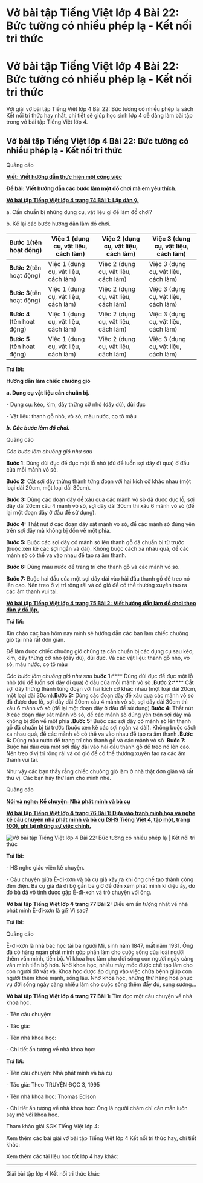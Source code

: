 # Vở bài tập Tiếng Việt lớp 4 Bài 22: Bức tường có nhiều phép lạ - Kết nối tri thức

# Vở bài tập Tiếng Việt lớp 4 Bài 22: Bức tường có nhiều phép lạ - Kết nối tri thức

Với giải vở bài tập Tiếng Việt lớp 4 Bài 22: Bức tường có nhiều phép lạ sách Kết nối tri thức hay nhất, chi tiết sẽ giúp học sinh lớp 4 dễ dàng làm bài tập trong vở bài tập Tiếng Việt lớp 4.

## Vở bài tập Tiếng Việt lớp 4 Bài 22: Bức tường có nhiều phép lạ - Kết nối tri thức

Quảng cáo

[**Viết: Viết hướng dẫn thực hiện một công việc**](https://vietjack.com/vbt-tieng-viet-4-kn/viet-huong-dan-thuc-hien-mot-cong-viec.jsp)

**Đề bài: Viết hướng dẫn các bước làm một đồ chơi mà em yêu thích.**

[**Vở bài tập Tiếng Việt lớp 4 trang 74 Bài 1:** **Lập dàn ý.**](https://vietjack.com/vbt-tieng-viet-4-kn/viet-huong-dan-cac-buoc-lam-mot-do-choi-vm.jsp)

a. Cần chuẩn bị những dụng cụ, vật liệu gì để làm đồ chơi?

b. Kể lại các bước hướng dẫn làm đồ chơi.

**Bước 1**(tên hoạt động) |  Việc 1 (dụng cụ, vật liệu, cách làm) |  Việc 2 (dụng cụ, vật liệu, cách làm) |  Việc 3 (dụng cụ, vật liệu, cách làm)  
---|---|---|---  
**Bước 2**(tên hoạt động) |  Việc 1 (dụng cụ, vật liệu, cách làm) |  Việc 2 (dụng cụ, vật liệu, cách làm) |  Việc 3 (dụng cụ, vật liệu, cách làm)  
**Bước 3**(tên hoạt động) |  Việc 1 (dụng cụ, vật liệu, cách làm) |  Việc 2 (dụng cụ, vật liệu, cách làm) |  Việc 3 (dụng cụ, vật liệu, cách làm)  
**Bước 4** (tên hoạt động) |  Việc 1 (dụng cụ, vật liệu, cách làm) |  Việc 2 (dụng cụ, vật liệu, cách làm) |  Việc 3 (dụng cụ, vật liệu, cách làm)  
**Bước 5** (tên hoạt động) |  Việc 1 (dụng cụ, vật liệu, cách làm) |  Việc 2 (dụng cụ, vật liệu, cách làm) |  Việc 3 (dụng cụ, vật liệu, cách làm)  
  
**Trả lời:**

**Hướng dẫn làm chiếc chuông gió**

**a. Dụng cụ vật liệu cần chuẩn bị.**

\- Dụng cụ: kéo, kìm, dây thừng cỡ nhỏ (dây dù), dùi đục

\- Vật liệu: thanh gỗ nhỏ, vỏ sò, màu nước, cọ tô màu

_**b. Các bước làm đồ chơi.**_

Quảng cáo

_Các bước làm chuông gió như sau_

**Bước 1:** Dùng dùi đục để đục một lỗ nhỏ (đủ để luồn sợi dây đi qua) ở đầu của mỗi mảnh vỏ sò.

**Bước 2:** Cắt sợi dây thừng thành từng đoạn với hai kích cỡ khác nhau (một loại dài 20cm, một loại dài 30cm).

**Bước 3:** Dùng các đoạn dây để xâu qua các mảnh vỏ sò đã được đục lỗ, sợi dây dài 20cm xâu 4 mảnh vỏ sò, sợi dây dài 30cm thì xâu 6 mảnh vỏ sò (để lại một đoạn dây ở đầu để sử dụng).

**Bước 4:** Thắt nút ở các đoạn dây sát mảnh vò sò, để các mảnh sò đúng yên trên sợi dây mà không bị dồn về một phía.

**Bước 5:** Buộc các sợi dây có mảnh sò lên thanh gỗ đã chuẩn bị từ trước (buộc xen kẽ các sợi ngắn và dài). Không buộc cách xa nhau quá, để các mảnh sò có thể va vào nhau để tạo ra âm thanh.

**Bước 6:** Dùng màu nước để trang trí cho thanh gỗ và các mảnh vỏ sò.

**Bước 7:** Buộc hai đầu của một sợi dây dài vào hài đầu thanh gỗ để treo nó lên cao. Nên treo ở vị trí rộng rãi và có gió để có thể thương xuyên tạo ra các âm thanh vui tai.

[**Vở bài tập Tiếng Việt lớp 4 trang 75 Bài 2:** **Viết hướng dẫn làm đồ chơi theo dàn ý đã lập.**](https://vietjack.com/vbt-tieng-viet-4-kn/viet-huong-dan-lam-do-choi-theo-dan-y-vm.jsp)

**Trả lời:**

Xin chào các bạn hôm nay mình sẽ hướng dẫn các bạn làm chiếc chuông gió tại nhà rất đơn giản. 

Để làm được chiếc chuông gió chúng ta cần chuẩn bị các dụng cụ sau kéo, kìm, dây thừng cỡ nhỏ (dây dù), dùi đục. Và các vật liệu: thanh gỗ nhỏ, vỏ sò, màu nước, cọ tô màu

_Các bước làm chuông gió như sau bư_**ớc 1:****** Dùng dùi đục để đục một lỗ nhỏ (đủ để luồn sợi dây đi qua) ở đầu của mỗi mảnh vỏ sò _._**Bước 2:****** Cắt sợi dây thừng thành từng đoạn với hai kích cỡ khác nhau (một loại dài 20cm, một loại dài 30cm)_._**Bước 3:** Dùng các đoạn dây để xâu qua các mảnh vỏ sò đã được đục lỗ, sợi dây dài 20cm xâu 4 mảnh vỏ sò, sợi dây dài 30cm thì xâu 6 mảnh vỏ sò (để lại một đoạn dây ở đầu để sử dụng)_._**Bước 4:** Thắt nút ở các đoạn dây sát mảnh vò sò, để các mảnh sò đúng yên trên sợi dây mà không bị dồn về một phía _._**Bước 5:** Buộc các sợi dây có mảnh sò lên thanh gỗ đã chuẩn bị từ trước (buộc xen kẽ các sợi ngắn và dài). Không buộc cách xa nhau quá, để các mảnh sò có thể va vào nhau để tạo ra âm thanh _._**Bước 6:** Dùng màu nước để trang trí cho thanh gỗ và các mảnh vỏ sò _._**Bước 7:** Buộc hai đầu của một sợi dây dài vào hài đầu thanh gỗ để treo nó lên cao. Nên treo ở vị trí rộng rãi và có gió để có thể thương xuyên tạo ra các âm thanh vui tai.

Như vậy các bạn thấy rằng chiếc chuông gió làm ở nhà thật đơn giản và rất thú vị. Các bạn hãy thử làm cho mình nhé.

Quảng cáo

[**Nói và nghe: Kể chuyện: Nhà phát minh và bà cụ**](https://vietjack.com/vbt-tieng-viet-4-kn/noi-va-nghe-ke-chuyen-nha-phat-minh-va-ba-cu.jsp)

[**Vở bài tập Tiếng Việt lớp 4 trang 76 Bài 1:** **Dựa vào tranh minh họa và nghe kể câu chuyện nhà phát minh và bà cụ (SHS Tiếng Việt 4, tập một, trang 100), ghi lại những sự việc chính.**](https://vietjack.com/vbt-tieng-viet-4-kn/dua-vao-tranh-minh-hoa-va-nghe-ke-cau-chuyen-vm.jsp)

![Vở bài tập Tiếng Việt lớp 4 Bài 22: Bức tường có nhiều phép lạ | Kết nối tri thức](https://vietjack.com/vbt-tieng-viet-4-kn/images/bai-22-buc-tuong-co-nhieu-phep-la.PNG)

**Trả lời:**

\- HS nghe giáo viên kể chuyện. 

\- Câu chuyện giữa Ê-đi-xơn và bà cụ già xảy ra khi ông chế tạo thành công đèn điện. Bà cụ già đã đi bộ gần ba giờ để đến xem phát minh kì diệu ấy, do đó bà đã vô tình được gặp Ê-đi-xơn và trò chuyện với ông.

**Vở bài tập Tiếng Việt lớp 4 trang 77 Bài 2:** Điều em ấn tượng nhất về nhà phát minh Ê-đi-xơn là gì? Vì sao?

**Trả lời:**

Quảng cáo

Ê-đi-xơn là nhà bác học tài ba người Mĩ, sinh năm 1847, mất năm 1931. Ông đã có hàng ngàn phát minh góp phần làm cho cuộc sống của loài người thêm văn minh, tiến bộ. Vì khoa học làm cho đời sống con người ngày càng văn minh tiến bộ hơn. Nhờ khoa học, nhiều máy móc được chế tạo làm cho con người đỡ vất vả. Khoa học được áp dụng vào việc chữa bệnh giúp con người thêm khoẻ mạnh, sống lâu. Nhờ khoa học, những thứ hàng hoá phục vụ đời sống ngày càng nhiều làm cho cuộc sống thêm đầy đủ, sung sướng...

**Vở bài tập Tiếng Việt lớp 4 trang 77 Bài 1:** Tìm đọc một câu chuyện về nhà khoa học.

\- Tên câu chuyện:

\- Tác giả:

\- Tên nhà khoa học:

\- Chi tiết ấn tượng về nhà khoa học:

**Trả lời:**

\- Tên câu chuyện: Nhà phát minh và bà cụ 

\- Tác giả: Theo TRUYỆN ĐỌC 3, 1995

\- Tên nhà khoa học: Thomas Edison

\- Chi tiết ấn tượng về nhà khoa học: Ông là người chăm chỉ cần mẫn luôn say mê với khoa học.

Tham khảo giải SGK Tiếng Việt lớp 4:

Xem thêm các bài giải vở bài tập Tiếng Việt lớp 4 Kết nối tri thức hay, chi tiết khác:

Xem thêm các tài liệu học tốt lớp 4 hay khác:

* * *

Giải bài tập lớp 4 Kết nối tri thức khác
